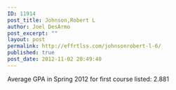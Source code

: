 ```yaml
---
ID: 11914
post_title: Johnson,Robert L
author: Joel DesArmo
post_excerpt: ""
layout: post
permalink: http://effrtlss.com/johnsonrobert-l-6/
published: true
post_date: 2012-11-02 20:49:40
---
```

<p>Average GPA in Spring 2012 for first course listed: 2.881</p>